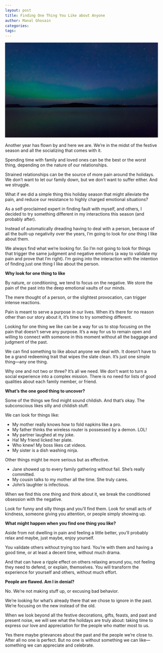 ```yaml
---
layout: post
title: Finding One Thing You Like about Anyone
author: Manal Ghosain
categories:
tags:
---
```


![Stars at night](/images/bright-stars.jpg)

Another year has flown by and here we are. We’re in the midst of the festive season and all the socializing that comes with it.

Spending time with family and loved ones can be the best or the worst thing, depending on the nature of our relationships.

Strained relationships can be the source of more pain around the holidays. We don’t want to let our family down, but we don’t want to suffer either. And we struggle.

What if we did a simple thing this holiday season that might alleviate the pain, and reduce our resistance to highly charged emotional situations?

As a self-proclaimed expert in finding fault with myself, and others, I decided to try something different in my interactions this season (and probably after).

Instead of automatically dreading having to deal with a person, because of all the built-up negativity over the years, I’m going to look for _one_ thing I like about them.

We always find what we’re looking for. So I’m not going to look for things that trigger the same judgment and negative emotions (a way to validate my pain and prove that I’m right). I’m going into the interaction with the intention of finding just one thing I like about the person.

**Why look for one thing to like**

By nature, or conditioning, we tend to focus on the negative. We store the pain of the past into the deep emotional vaults of our minds.

The mere thought of a person, or the slightest provocation, can trigger intense reactions.

Pain is meant to serve a purpose in our lives. When it’s there for no reason other than our story about it, it’s time to try something different.

Looking for one thing we like can be a way for us to stop focusing on the pain that doesn’t serve any purpose. It’s a way for us to remain open and willing to connect with someone in this moment without all the baggage and judgment of the past.

We can find something to like about anyone we deal with. It doesn’t have to be a grand redeeming trait that wipes the slate clean. It’s just one simple thing—any one thing.

Why one and not two or three? It’s all we need. We don’t want to turn a social experience into a complex mission. There is no need for lists of good qualities about each family member, or friend.

**What’s the one good thing to uncover?**

Some of the things we find might sound childish. And that’s okay. The subconscious likes silly and childish stuff.

We can look for things like:

- My mother really knows how to fold napkins like a pro.
- My father thinks the wireless router is possessed by a demon. LOL!
- My partner laughed at my joke.
- Ha! My friend licked her plate.
- Who knew! My boss likes cat videos.
- My sister is a dish washing ninja.

Other things might be more serious but as effective.

- Jane showed up to every family gathering without fail. She’s really committed.
- My cousin talks to my mother all the time. She truly cares.
- John’s laughter is infectious.

When we find this one thing and think about it, we break the conditioned obsession with the negative.

Look for funny and silly things and you’ll find them. Look for small acts of kindness, someone giving you attention, or people simply showing up.

**What might happen when you find one thing you like?**

Aside from not dwelling in pain and feeling a little better, you’ll probably relax and maybe, just maybe, enjoy yourself.

You validate others without trying too hard. You’re with them and having a good time, or at least a decent time, without much drama.

And that can have a ripple effect on others relaxing around you, not feeling they need to defend, or explain, themselves. You will transform the experience for yourself and others, without much effort.

**People are flawed. Am I in denial?**

No. We’re not making stuff up, or excusing bad behavior.

We’re looking for what’s already there that we chose to ignore in the past. We’re focusing on the new instead of the old.

When we look beyond all the festive decorations, gifts, feasts, and past and present noise, we will see what the holidays are truly about: taking time to express our love and appreciation for the people who matter most to us.

Yes there maybe grievances about the past and the people we’re close to. After all no one is perfect. But no one is without something we can like—something we can appreciate and celebrate.